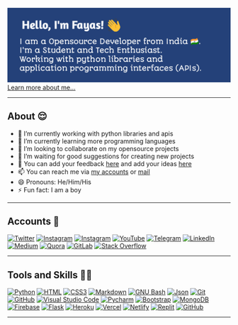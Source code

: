 [![About Me](/banner.png)</br>Learn more about me...](https://fayas.me)

---

## About 😌

- 🔭 I’m currently working with python libraries and apis
- 🌱 I’m currently learning more programming languages
- 👯 I’m looking to collaborate on my opensource projects
- 🤔 I’m waiting for good suggestions for creating new projects
- 💬 You can add your feedback [here](https://github.com/FayasNoushad/Feedback) and add your ideas [here](https://github.com/FayasNoushad/Ideas)
- 📫 You can reach me via [my accounts](https://fayas.me/accounts) or [mail](mailto:contact@fayas.me)
- 😄 Pronouns: He/Him/His
- ⚡ Fun fact: I am a boy

---

## Accounts 🔰

[![Twitter](https://img.shields.io/twitter/follow/FayasNoushad?label=Twitter&logo=twitter&style=for-the-badge&color=blue)](https://twitter.com/FayasNoushad)
[![Instagram](https://img.shields.io/badge/Instagram-grey?style=for-the-badge&logo=instagram)](https://instagram.com/TheFayas)
[![Instagram](https://img.shields.io/badge/Facebook-grey?style=for-the-badge&logo=facebook)](https://facebook.com/TheFayas)
[![YouTube](https://img.shields.io/youtube/channel/subscribers/UCqC-Yzy8J9FuTH_lDRhBMCA?style=for-the-badge&logo=youtube&label=Youtube&color=blue)](https://youtube.com/channel/UCqC-Yzy8J9FuTH_lDRhBMCA)
[![Telegram](https://img.shields.io/badge/Telegram-grey?style=for-the-badge&logo=telegram)](https://telegram.me/FayasNoushad)
[![LinkedIn](https://img.shields.io/badge/LinkedIn-grey?style=for-the-badge&logo=linkedin)](https://www.linkedin.com/in/fayasnoushad)
[![Medium](https://img.shields.io/badge/Medium-grey?style=for-the-badge&logo=medium)](https://fayasnoushad.medium.com)
[![Quora](https://img.shields.io/badge/Quora-grey?style=for-the-badge&logo=quora)](https://www.quora.com/profile/Fayas-Noushad-1)
[![GitLab](https://img.shields.io/badge/GitLab-grey?style=for-the-badge&logo=gitlab)](https://gitlab.com/FayasNoushad)
[![Stack Overflow](https://img.shields.io/badge/Stack_Overflow-grey?style=for-the-badge&logo=stackoverflow)](https://stackoverflow.com/users/16129096/fayas-noushad)

---

## Tools and Skills 👨‍💻

[![Python](https://img.shields.io/badge/Python-3776AB?&style=for-the-badge&logoColor=white&logo=python)](https://www.python.org)
[![HTML](https://img.shields.io/badge/HTML-E34F26?&style=for-the-badge&logoColor=white&logo=html5)](https://html.spec.whatwg.org)
[![CSS3](https://img.shields.io/badge/CSS3-1572B6?style=for-the-badge&logo=css3&logoColor=white)](https://www.w3.org/TR/CSS/#css)
[![Markdown](https://img.shields.io/badge/Markdown-000000?&style=for-the-badge&logo=markdown)](https://daringfireball.net/projects/markdown/)
[![GNU Bash](https://img.shields.io/badge/GNU_Bash-4EAA25?&style=for-the-badge&logoColor=white&logo=gnubash)](https://www.gnu.org/software/bash/)
[![Json](https://img.shields.io/badge/Json-000000?&style=for-the-badge&logoColor=white&logo=json)](https://json.org)
[![Git](https://img.shields.io/badge/Git-F05032?&style=for-the-badge&logoColor=white&logo=git)](https://git-scm.com)
[![GitHub](https://img.shields.io/badge/GitHub-181717?&style=for-the-badge&logo=github)](https://github.com)
[![Visual Studio Code](https://img.shields.io/badge/Visual_Studio_Code-007ACC?&style=for-the-badge&logo=visualstudiocode)](https://visualstudio.microsoft.com/)
[![Pycharm](https://img.shields.io/badge/Pycharm-000000?&style=for-the-badge&logo=pycharm)](https://www.jetbrains.com/pycharm/)
[![Bootstrap](https://img.shields.io/badge/Bootstrap-7952B3?style=for-the-badge&logo=bootstrap&logoColor=white)](https://getbootstrap.com/)
[![MongoDB](https://img.shields.io/badge/MongoDB-47A248?&style=for-the-badge&logoColor=white&logo=mongodb)](https://mongodb.com)
[![Firebase](https://img.shields.io/badge/Firebase-FFCA28?&style=for-the-badge&logoColor=white&logo=firebase)](https://firebase.google.com)
[![Flask](https://img.shields.io/badge/Flask-000000?&style=for-the-badge&logo=flask)](https://flask.palletsprojects.com)
[![Heroku](https://img.shields.io/badge/Heroku-430098?&style=for-the-badge&logoColor=white&logo=heroku)](https://heroku.com)
[![Vercel](https://img.shields.io/badge/Vercel-000000?&style=for-the-badge&logoColor=white&logo=vercel)](https://vercel.com)
[![Netlify](https://img.shields.io/badge/Netlify-00C7B7?&style=for-the-badge&logoColor=white&logo=netlify)](https://netlify.com)
[![Replit](https://img.shields.io/badge/Replit-667881?&style=for-the-badge&logoColor=white&logo=replit)](https://replit.com)
[![GitHub](https://img.shields.io/badge/GitHub_Actions-2088FF?&style=for-the-badge&logo=githubactions&logoColor=black)](https://github.com/features/actions)

---
